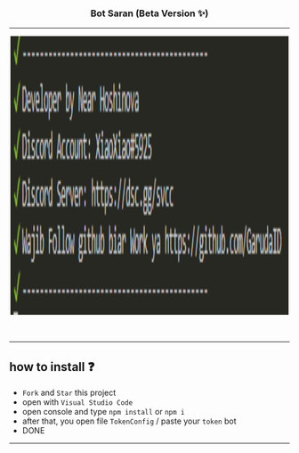 ### <p align="center">Bot Saran (Beta Version ✨) </p>
-----

<p align="center">
<img src="https://github.com/GarudaID/bot-saran-suggestions-discord/blob/main/dev.PNG", width="500", height="500">
</p><br>

-----

## how to install ❓
- `Fork` and `Star` this project
- open with `Visual Studio Code`
- open console and type `npm install` or `npm i`
- after that, you open file `TokenConfig` / paste your `token` bot
- DONE
<hr>

